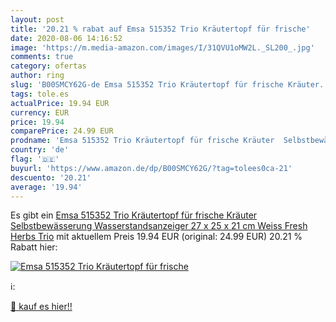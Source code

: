 ```yaml
---
layout: post
title: '20.21 % rabat auf Emsa 515352 Trio Kräutertopf für frische'
date: 2020-08-06 14:16:52
image: 'https://m.media-amazon.com/images/I/31QVU1oMW2L._SL200_.jpg'
comments: true
category: ofertas
author: ring
slug: 'B00SMCY62G-de Emsa 515352 Trio Kräutertopf für frische Kräuter...'
tags: tole.es
actualPrice: 19.94 EUR
currency: EUR
price: 19.94
comparePrice: 24.99 EUR
prodname: 'Emsa 515352 Trio Kräutertopf für frische Kräuter  Selbstbewässerung  Wasserstandsanzeiger  27 x 25 x 21 cm  Weiss  Fresh Herbs Trio'
country: 'de'
flag: '🇩🇪'
buyurl: 'https://www.amazon.de/dp/B00SMCY62G/?tag=tolees0ca-21'
descuento: '20.21'
average: '19.94'
---
```


Es gibt ein [Emsa 515352 Trio Kräutertopf für frische Kräuter  Selbstbewässerung  Wasserstandsanzeiger  27 x 25 x 21 cm  Weiss  Fresh Herbs Trio](https://www.amazon.de/dp/B00SMCY62G/?tag=tolees0ca-21) mit aktuellem Preis 19.94 EUR (original: 24.99 EUR) 20.21 % Rabatt hier:

[![Emsa 515352 Trio Kräutertopf für frische](https://m.media-amazon.com/images/I/31QVU1oMW2L._SL200_.jpg)](https://www.amazon.de/dp/B00SMCY62G/?tag=tolees0ca-21)

ℹ️:


[🛒 kauf es hier!!](https://www.amazon.de/dp/B00SMCY62G/?tag=tolees0ca-21)
